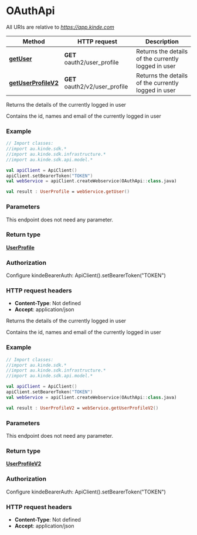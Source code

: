# OAuthApi

All URIs are relative to *https://app.kinde.com*

Method | HTTP request | Description
------------- | ------------- | -------------
[**getUser**](OAuthApi.md#getUser) | **GET** oauth2/user_profile | Returns the details of the currently logged in user
[**getUserProfileV2**](OAuthApi.md#getUserProfileV2) | **GET** oauth2/v2/user_profile | Returns the details of the currently logged in user



Returns the details of the currently logged in user

Contains the id, names and email of the currently logged in user 

### Example
```kotlin
// Import classes:
//import au.kinde.sdk.*
//import au.kinde.sdk.infrastructure.*
//import au.kinde.sdk.api.model.*

val apiClient = ApiClient()
apiClient.setBearerToken("TOKEN")
val webService = apiClient.createWebservice(OAuthApi::class.java)

val result : UserProfile = webService.getUser()
```

### Parameters
This endpoint does not need any parameter.

### Return type

[**UserProfile**](UserProfile.md)

### Authorization


Configure kindeBearerAuth:
    ApiClient().setBearerToken("TOKEN")

### HTTP request headers

 - **Content-Type**: Not defined
 - **Accept**: application/json


Returns the details of the currently logged in user

Contains the id, names and email of the currently logged in user 

### Example
```kotlin
// Import classes:
//import au.kinde.sdk.*
//import au.kinde.sdk.infrastructure.*
//import au.kinde.sdk.api.model.*

val apiClient = ApiClient()
apiClient.setBearerToken("TOKEN")
val webService = apiClient.createWebservice(OAuthApi::class.java)

val result : UserProfileV2 = webService.getUserProfileV2()
```

### Parameters
This endpoint does not need any parameter.

### Return type

[**UserProfileV2**](UserProfileV2.md)

### Authorization


Configure kindeBearerAuth:
    ApiClient().setBearerToken("TOKEN")

### HTTP request headers

 - **Content-Type**: Not defined
 - **Accept**: application/json

